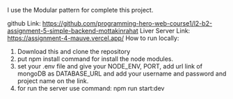 I use the Modular pattern for complete this project.

github Link: https://github.com/programming-hero-web-course1/l2-b2-assignment-5-simple-backend-mottakinrahat
Liver Server Link: https://assignment-4-mauve.vercel.app/
How to run locally:

1.  Download this and clone the repository
2.  put npm install command for install the node modules.
3.  set your .env file and give your NODE_ENV, PORT, add url link of mongoDB as DATABASE_URL and add your username and password and project name on the link.
4.  for run the server use command: npm run start:dev
